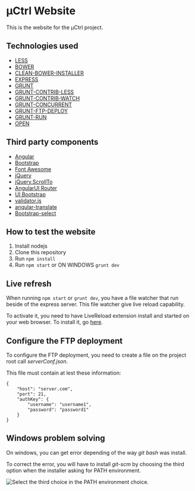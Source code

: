 # µCtrl Website
This is the website for the µCtrl project.

## Technologies used
* [LESS](http://lesscss.org/)
* [BOWER](http://bower.io/)
* [CLEAN-BOWER-INSTALLER](https://github.com/ofrogon/cleanBowerInstaller)
* [EXPRESS](http://expressjs.com/)
* [GRUNT](http://gruntjs.com/)
* [GRUNT-CONTRIB-LESS](https://github.com/gruntjs/grunt-contrib-less)
* [GRUNT-CONTRIB-WATCH](https://github.com/gruntjs/grunt-contrib-watch)
* [GRUNT-CONCURRENT](https://github.com/sindresorhus/grunt-concurrent)
* [GRUNT-FTP-DEPLOY](https://github.com/zonak/grunt-ftp-deploy)
* [GRUNT-RUN](https://github.com/spenceralger/grunt-run)
* [OPEN](https://github.com/pwnall/node-open)

## Third party components
* [Angular](https://angularjs.org/)
* [Bootstrap](http://getbootstrap.com/)
* [Font Awesome](http://fortawesome.github.io/Font-Awesome/)
* [jQuery](http://jquery.com/)
* [jQuery.ScrollTo](https://github.com/flesler/jquery.scrollTo)
* [AngularUI Router](https://github.com/angular-ui/ui-router)
* [UI Bootstrap](http://angular-ui.github.io/bootstrap/)
* [validator.js](https://github.com/chriso/validator.js)
* [angular-translate](http://angular-translate.github.io/)
* [Bootstrap-select](http://silviomoreto.github.io/bootstrap-select/)

## How to test the website
1. Install nodejs
2. Clone this repository
3. Run `npm install`
3. Run `npm start` or ON WINDOWS `grunt dev`

## Live refresh
When running `npm start` or `grunt dev`, you have a file watcher that run beside of the express server. This file watcher give live reload capability.

To activate it, you need to have LiveReload extension install and started on your web browser. To install it, go [here](http://feedback.livereload.com/knowledgebase/articles/86242-how-do-i-install-and-use-the-browser-extensions-).

## Configure the FTP deployment
To configure the FTP deployment, you need to create a file on the project root call *serverConf.json*.

This file must contain at lest these information:
```
{
	"host": "server.com",
	"port": 21,
	"authKey": {
		"username": "username1",
		"password": "password1"
	}
}
```

## Windows problem solving
On windows, you can get error depending of the way *git bash* was install.

To correct the error, you will have to install *git-scm* by choosing the third option when the installer asking for PATH environment.

![Select the third choice in the PATH environment choice.](http://misheska.com/images/wingitunixtools.png)